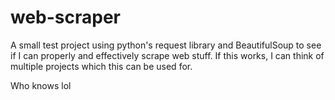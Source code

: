 # web-scraper

A small test project using python's request library and BeautifulSoup to see if I can properly and effectively scrape web stuff.
If this works, I can think of multiple projects which this can be used for.

Who knows lol